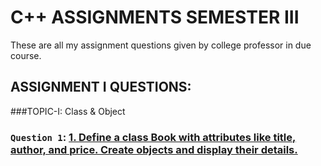 # C++ ASSIGNMENTS SEMESTER III
These are all my assignment questions given by college professor in due course.

## ASSIGNMENT I QUESTIONS:

###TOPIC-I: Class & Object

### `Question 1`: [1.	Define a class Book with attributes like title, author, and price. Create objects and display their details.](https://github.com/xorus-Tnzu/CPP_ASSIGNMENTS/blob/main/ASSIGNMENT-1/Topic-1.Class%20and%20Object/Q1/Book.cpp) 
